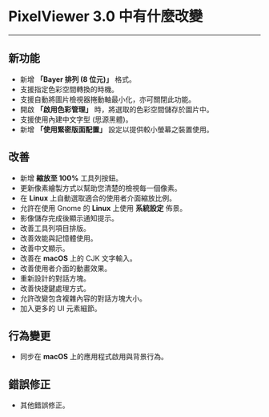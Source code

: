 ﻿# PixelViewer 3.0 中有什麼改變
 ---

## 新功能
+ 新增 **「Bayer 排列 (8 位元)」** 格式。
+ 支援指定色彩空間轉換的時機。
+ 支援自動將圖片檢視器捲動軸最小化，亦可關閉此功能。
+ 開啟 **「啟用色彩管理」** 時，將選取的色彩空間儲存於圖片中。
+ 支援使用內建中文字型 (思源黑體)。
+ 新增 **「使用緊密版面配置」** 設定以提供較小螢幕之裝置使用。

## 改善
+ 新增 **縮放至 100%** 工具列按鈕。
+ 更新像素繪製方式以幫助您清楚的檢視每一個像素。
+ 在 **Linux** 上自動選取適合的使用者介面縮放比例。
+ 允許在使用 Gnome 的 **Linux** 上使用 **系統設定** 佈景。
+ 影像儲存完成後顯示通知提示。
+ 改善工具列項目排版。
+ 改善效能與記憶體使用。
+ 改善中文顯示。
+ 改善在 **macOS** 上的 CJK 文字輸入。
+ 改善使用者介面的動畫效果。
+ 重新設計的對話方塊。
+ 改善快捷鍵處理方式。
+ 允許改變包含複雜內容的對話方塊大小。
+ 加入更多的 UI 元素細節。

## 行為變更
+ 同步在 **macOS** 上的應用程式啟用與背景行為。

## 錯誤修正
+ 其他錯誤修正。